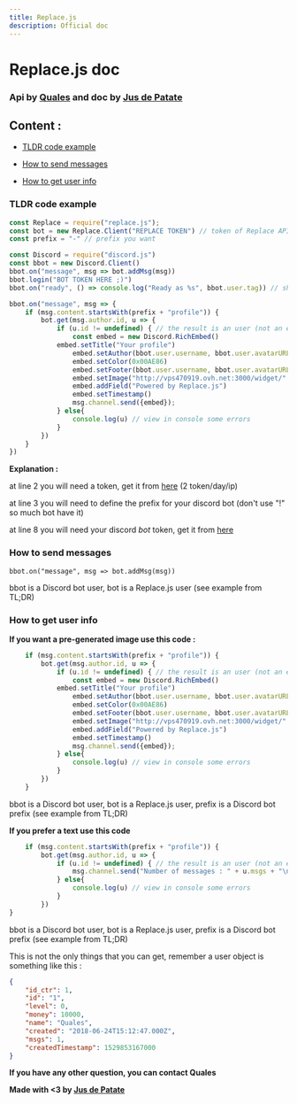 ```yaml
---
title: Replace.js
description: Official doc
---
```


# Replace.js doc

### Api by [Quales](https://github.com/Quales/) and doc by [Jus de Patate](https://github.com/jusdepatate)

## Content :

-   [TLDR code example](#tldr-code-example)
    
-   [How to send messages](#how-to-send-messages)
    
-   [How to get user info](#how-to-get-user-info)
    

### TLDR code example

```javascript
const Replace = require("replace.js");
const bot = new Replace.Client("REPLACE TOKEN") // token of Replace API
const prefix = "-" // prefix you want

const Discord = require("discord.js")
const bbot = new Discord.Client()
bbot.on("message", msg => bot.addMsg(msg))
bbot.login("BOT TOKEN HERE ;)")
bbot.on("ready", () => console.log("Ready as %s", bbot.user.tag)) // show in console the name of the Discord bot

bbot.on("message", msg => {
    if (msg.content.startsWith(prefix + "profile")) {
        bot.get(msg.author.id, u => {
            if (u.id != undefined) { // the result is an user (not an error)
                const embed = new Discord.RichEmbed()
            embed.setTitle("Your profile")
                embed.setAuthor(bbot.user.username, bbot.user.avatarURL)
                embed.setColor(0x00AE86)
                embed.setFooter(bbot.user.username, bbot.user.avatarURL);
                embed.setImage("http://vps470919.ovh.net:3000/widget/" + u.id + ".png")
                embed.addField("Powered by Replace.js")
                embed.setTimestamp()
                msg.channel.send({embed});
            } else{
                console.log(u) // view in console some errors
            }
        })
    }
})
```

**Explanation :**

at line 2 you will need a token, get it from [here](http://vps470919.ovh.net:3000/api/register) (2 token/day/ip)

at line 3 you will need to define the prefix for your discord bot (don't use "!" so much bot have it)

at line 8 you will need your discord *bot* token, get it from [here](https://discordapp.com/developers/applications/me)

### How to send messages

```
bbot.on("message", msg => bot.addMsg(msg))
```

bbot is a Discord bot user, bot is a Replace.js user (see example from TL;DR)

### How to get user info

**If you want a pre-generated image use this code :**

```javascript
    if (msg.content.startsWith(prefix + "profile")) {
        bot.get(msg.author.id, u => {
            if (u.id != undefined) { // the result is an user (not an error)
                const embed = new Discord.RichEmbed()
            embed.setTitle("Your profile")
                embed.setAuthor(bbot.user.username, bbot.user.avatarURL)
                embed.setColor(0x00AE86)
                embed.setFooter(bbot.user.username, bbot.user.avatarURL);
                embed.setImage("http://vps470919.ovh.net:3000/widget/" + u.id + ".png")
                embed.addField("Powered by Replace.js")
                embed.setTimestamp()
                msg.channel.send({embed});
            } else{
                console.log(u) // view in console some errors
            }
        })
    }
```

bbot is a Discord bot user, bot is a Replace.js user, prefix is a Discord bot prefix (see example from TL;DR)

**If you prefer a text use this code**

```javascript
    if (msg.content.startsWith(prefix + "profile")) {
        bot.get(msg.author.id, u => {
            if (u.id != undefined) { // the result is an user (not an error)
                msg.channel.send("Number of messages : " + u.msgs + "\nLevel: " + u.level)
            } else{
                console.log(u) // view in console some errors
            }
        })
}
```

bbot is a Discord bot user, bot is a Replace.js user, prefix is a Discord bot prefix (see example from TL;DR)

This is not the only things that you can get, remember a user object is something like this :

```json
{
    "id_ctr": 1,
    "id": "1",
    "level": 0,
    "money": 10000,
    "name": "Quales",
    "created": "2018-06-24T15:12:47.000Z",
    "msgs": 1,
    "createdTimestamp": 1529853167000
}
```

**If you have any other question, you can contact Quales**

**Made with <3 by [Jus de Patate](https://github.com/jusdepatate)**
